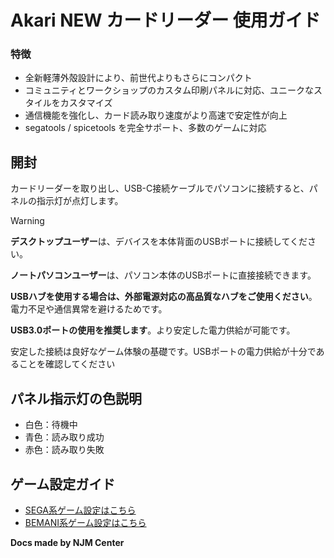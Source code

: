 # Akari NEW カードリーダー 使用ガイド

### 特徴

- 全新軽薄外殻設計により、前世代よりもさらにコンパクト
- コミュニティとワークショップのカスタム印刷パネルに対応、ユニークなスタイルをカスタマイズ
- 通信機能を強化し、カード読み取り速度がより高速で安定性が向上
- segatools / spicetools を完全サポート、多数のゲームに対応

## 開封

カードリーダーを取り出し、USB-C接続ケーブルでパソコンに接続すると、パネルの指示灯が点灯します。

> [!WARNING]
> 
> **デスクトップユーザー**は、デバイスを本体背面のUSBポートに接続してください。
> 
> **ノートパソコンユーザー**は、パソコン本体のUSBポートに直接接続できます。
> 
> **USBハブを使用する場合は、外部電源対応の高品質なハブをご使用ください**。電力不足や通信異常を避けるためです。
> 
> **USB3.0ポートの使用を推奨します**。より安定した電力供給が可能です。
> 
> 安定した接続は良好なゲーム体験の基礎です。USBポートの電力供給が十分であることを確認してください
>

## パネル指示灯の色説明

- 白色：待機中
- 青色：読み取り成功
- 赤色：読み取り失敗

## ゲーム設定ガイド

- [SEGA系ゲーム設定はこちら](segatools.md)
- [BEMANI系ゲーム設定はこちら](spicetools.md)

**Docs made by NJM Center**
